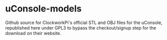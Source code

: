 # uConsole-models
Github source for ClockworkPi's official STL and OBJ files for the uConsole, republished here under GPL3 to bypass the checkout/signup step for the download on their website.
